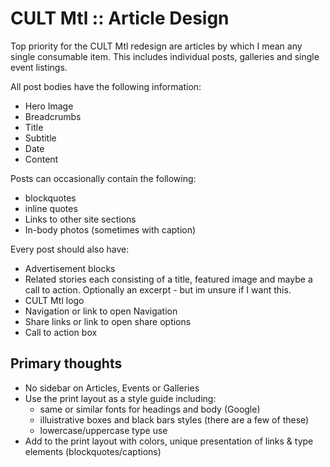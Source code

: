 # CULT Mtl :: Article Design

Top priority for the CULT Mtl redesign are articles by which I mean any single consumable item. This includes individual posts, galleries and single event listings.

All post bodies have the following information:

- Hero Image
- Breadcrumbs
- Title
- Subtitle
- Date
- Content

Posts can occasionally contain the following:

- blockquotes
- inline quotes
- Links to other site sections
- In-body photos (sometimes with caption)

Every post should also have:

- Advertisement blocks
- Related stories each consisting of a title, featured image and maybe a call to action. Optionally an excerpt - but im unsure if I want this.
- CULT Mtl logo
- Navigation or link to open Navigation
- Share links or link to open share options
- Call to action box









## Primary thoughts

- No sidebar on Articles, Events or Galleries
- Use the print layout as a style guide including:
  - same or similar fonts for headings and body (Google)
  - illuistrative boxes and black bars styles (there are a few of these)
  - lowercase/uppercase type use
- Add to the print layout with colors, unique presentation of links & type elements (blockquotes/captions)




